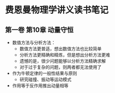 # 费恩曼物理学讲义读书笔记

## 第一卷 第10章 动量守恒

- 数值方法与分析方法：
  - 数值方法更普适，想出数值方法也比较简单
  - 分析方法更精确和精炼，但是想出分析方法更难
  - 遗憾的是，很少问题能够以分析方法精确求解
  - 对于过于复杂的问题，则两者都无法使用了
- 作为牛顿定律的一般性结果与原则
  - 研究碰撞、振动等运动模式
- 作用等于反作用推出动量相等